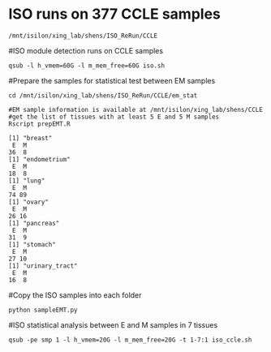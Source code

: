 # ISO runs on 377 CCLE samples

    /mnt/isilon/xing_lab/shens/ISO_ReRun/CCLE

#ISO module detection runs on CCLE samples

    qsub -l h_vmem=60G -l m_mem_free=60G iso.sh
    
#Prepare the samples for statistical test between EM samples

    cd /mnt/isilon/xing_lab/shens/ISO_ReRun/CCLE/em_stat
    
    #EM sample information is available at /mnt/isilon/xing_lab/shens/CCLE
    #get the list of tissues with at least 5 E and 5 M samples
    Rscript prepEMT.R
    
    [1] "breast"
     E  M
    36  8
    [1] "endometrium"
     E  M
    18  8
    [1] "lung"
     E  M
    74 89
    [1] "ovary"
     E  M
    26 16
    [1] "pancreas"
     E  M
    31  9
    [1] "stomach"
     E  M
    27 10
    [1] "urinary_tract"
     E  M
    16  8

#Copy the ISO samples into each folder
    
    python sampleEMT.py
    
#ISO statistical analysis between E and M samples in 7 tissues
    
    qsub -pe smp 1 -l h_vmem=20G -l m_mem_free=20G -t 1-7:1 iso_ccle.sh
